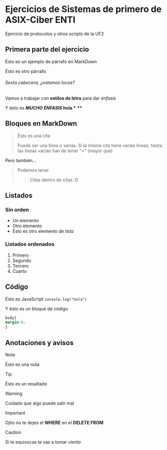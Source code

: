 # Ejercicios de Sistemas de primero de ASIX-Ciber ENTI

Ejercicio de protocolos y otros scripts de la UF2

## Primera parte del ejercicio

Ésto es un ejemplo de párrafo en MarkDown

Ésto es otro párrafo

###### Sexta cabecera, ¿estamos locos?

Vamos a trabajar con **estilos de letra** para dar *énfasis*

Y ésto es ***MUCHO ÉNFASIS***   **hola \***    ***\*\****

## Bloques en MarkDown
> Ésto es una cita
>
> Puede ser una línea o varias. Si la misma cita tiene varias líneas, hasta las líneas vacías han de tener ">" (mayor que)

Pero también...

> Podemos tener
>> Citas dentro de citas :D

## Listados

### Sin orden

- Un elemento
- Otro elemento
- Ésto es otro elemento de *lista*

### Listados ordenados

1. Primero
2. Segundo
3. Tercero
4. Cuarto

## Código

Ésto es JavaScript `console.log("hola")`

Y ésto es un bloque de código

```css
body{
margin:0;
}
```

## Anotaciones y avisos

> [!NOTE]
> Ésto es una nota

> [!TIP]
> Ésto es un resaltado

> [!WARNING]
> Cuidado que algo puede salir mal

> [!IMPORTANT]
> Ojito no te dejes el **WHERE** en el **DELETE FROM**

> [!CAUTION]
> Si te equivocas te vas a tomar *viento*

